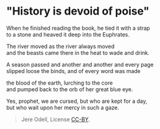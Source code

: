 # "History is devoid of poise"

When he finished reading the book, he tied it with a strap  
to a stone and heaved it deep into the Euphrates.

The river moved as the river always moved  
and the beasts came there in the heat to wade and drink.

A season passed and another and another and every page  
slipped loose the binds, and of every word was made

the blood of the earth, lurching to the core  
and pumped back to the orb of her great blue eye.

Yes, prophet, we are cursed, but who are kept for a day,  
but who wait upon her mercy in such a gaze.

>Jere Odell, License [CC-BY](https://creativecommons.org/licenses/by/4.0/).
